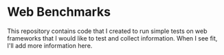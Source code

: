# Web Benchmarks

This repository contains code that I created to run simple tests on web frameworks that I would like to test
and collect information. When I see fit, I'll add more information here.
